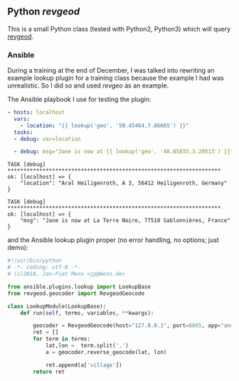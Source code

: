 ## Python _revgeod_

This is a small Python class (tested with Python2, Python3) which will query [revgeod](https://github.com/jpmens/revgeod).


### Ansible

During a training at the end of December, I was talked into rewriting an example lookup plugin for a training class because the example I had was unrealistic. So I did so and used _revgeo_ as an example.

The Ansible playbook I use for testing the plugin:

```yaml
- hosts: localhost
  vars:
    - location: "{{ lookup('geo', '50.45464,7.86665') }}"
  tasks:
  - debug: var=location

  - debug: msg="Jane is now at {{ lookup('geo', '48.85833,3.29513') }}"
```

```
TASK [debug] *******************************************************************
ok: [localhost] => {
    "location": "Aral Heiligenroth, A 3, 56412 Heiligenroth, Germany"
}

TASK [debug] *******************************************************************
ok: [localhost] => {
    "msg": "Jane is now at La Terre Noire, 77510 Sablonnières, France"
}
```

and the Ansible lookup plugin proper (no error handling, no options; just demo):

```python
#!/usr/bin/python
# -*- coding: utf-8 -*-
# (c)2018, Jan-Piet Mens <jp@mens.de>

from ansible.plugins.lookup import LookupBase
from revgeod.geocoder import RevgeodGeocode

class LookupModule(LookupBase):
    def run(self, terms, variables, **kwargs):

        geocoder = RevgeodGeocode(host="127.0.0.1", port=8865, app="ansible")
        ret = []
        for term in terms:
            lat,lon =  term.split(',')
            a = geocoder.reverse_geocode(lat, lon)

            ret.append(a['village'])
        return ret
```
